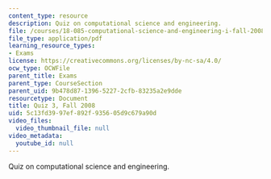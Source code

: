 ```yaml
---
content_type: resource
description: Quiz on computational science and engineering.
file: /courses/18-085-computational-science-and-engineering-i-fall-2008/5c13fd3997ef892f935605d9c679a90d_quiz3.pdf
file_type: application/pdf
learning_resource_types:
- Exams
license: https://creativecommons.org/licenses/by-nc-sa/4.0/
ocw_type: OCWFile
parent_title: Exams
parent_type: CourseSection
parent_uid: 9b478d87-1396-5227-2cfb-83235a2e9dde
resourcetype: Document
title: Quiz 3, Fall 2008
uid: 5c13fd39-97ef-892f-9356-05d9c679a90d
video_files:
  video_thumbnail_file: null
video_metadata:
  youtube_id: null
---
```

Quiz on computational science and engineering.